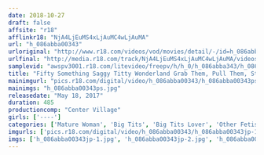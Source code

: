 ```yaml
---
date: 2018-10-27
draft: false
affsite: "r18"
afflinkr18: "NjA4LjEuMS4xLjAuMC4wLjAuMA"
url: "h_086abba00343"
urloriginal: "http://www.r18.com/videos/vod/movies/detail/-/id=h_086abba00343"
urlfinal: "http://media.r18.com/track/NjA4LjEuMS4xLjAuMC4wLjAuMA/videos/vod/movies/detail/-/id=h_086abba00343"
samplevid: "awspv3001.r18.com/litevideo/freepv/h/h_0/h_086abba343/h_086abba343_dmb_w.mp4"
title: "Fifty Something Saggy Titty Wonderland Grab Them, Pull Them, Stuff Your Cheeks With Them, These Soft Titties Are A Must Have! 80 Sets Of Titties/8 Hours"
mainimgurl: "pics.r18.com/digital/video/h_086abba00343/h_086abba00343ps.jpg"
mainimgs: "h_086abba00343ps.jpg"
releasedate: "May 18, 2017"
duration: 485
productioncomp: "Center Village"
girls: ['----']
categories: ['Mature Woman', 'Big Tits', 'Big Tits Lover', 'Other Fetishes', 'Compilation', 'Over 4 Hours', 'Hi-Def']
imgurls: ['pics.r18.com/digital/video/h_086abba00343/h_086abba00343jp-1.jpg', 'pics.r18.com/digital/video/h_086abba00343/h_086abba00343jp-2.jpg', 'pics.r18.com/digital/video/h_086abba00343/h_086abba00343jp-3.jpg', 'pics.r18.com/digital/video/h_086abba00343/h_086abba00343jp-4.jpg', 'pics.r18.com/digital/video/h_086abba00343/h_086abba00343jp-5.jpg', 'pics.r18.com/digital/video/h_086abba00343/h_086abba00343jp-6.jpg', 'pics.r18.com/digital/video/h_086abba00343/h_086abba00343jp-7.jpg', 'pics.r18.com/digital/video/h_086abba00343/h_086abba00343jp-8.jpg', 'pics.r18.com/digital/video/h_086abba00343/h_086abba00343jp-9.jpg', 'pics.r18.com/digital/video/h_086abba00343/h_086abba00343jp-10.jpg', 'pics.r18.com/digital/video/h_086abba00343/h_086abba00343jp-11.jpg', 'pics.r18.com/digital/video/h_086abba00343/h_086abba00343jp-12.jpg', 'pics.r18.com/digital/video/h_086abba00343/h_086abba00343jp-13.jpg', 'pics.r18.com/digital/video/h_086abba00343/h_086abba00343jp-14.jpg', 'pics.r18.com/digital/video/h_086abba00343/h_086abba00343jp-15.jpg', 'pics.r18.com/digital/video/h_086abba00343/h_086abba00343jp-16.jpg', 'pics.r18.com/digital/video/h_086abba00343/h_086abba00343jp-17.jpg', 'pics.r18.com/digital/video/h_086abba00343/h_086abba00343jp-18.jpg', 'pics.r18.com/digital/video/h_086abba00343/h_086abba00343jp-19.jpg', 'pics.r18.com/digital/video/h_086abba00343/h_086abba00343jp-20.jpg']
imgs: ['h_086abba00343jp-1.jpg', 'h_086abba00343jp-2.jpg', 'h_086abba00343jp-3.jpg', 'h_086abba00343jp-4.jpg', 'h_086abba00343jp-5.jpg', 'h_086abba00343jp-6.jpg', 'h_086abba00343jp-7.jpg', 'h_086abba00343jp-8.jpg', 'h_086abba00343jp-9.jpg', 'h_086abba00343jp-10.jpg', 'h_086abba00343jp-11.jpg', 'h_086abba00343jp-12.jpg', 'h_086abba00343jp-13.jpg', 'h_086abba00343jp-14.jpg', 'h_086abba00343jp-15.jpg', 'h_086abba00343jp-16.jpg', 'h_086abba00343jp-17.jpg', 'h_086abba00343jp-18.jpg', 'h_086abba00343jp-19.jpg', 'h_086abba00343jp-20.jpg']
---
```

